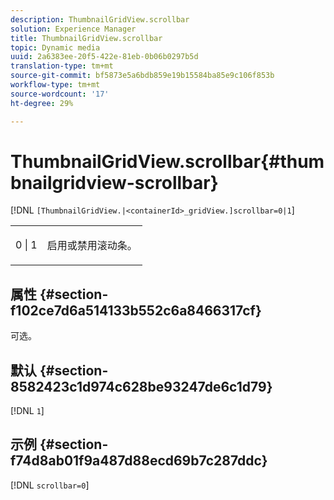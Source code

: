 ```yaml
---
description: ThumbnailGridView.scrollbar
solution: Experience Manager
title: ThumbnailGridView.scrollbar
topic: Dynamic media
uuid: 2a6383ee-20f5-422e-81eb-0b06b0297b5d
translation-type: tm+mt
source-git-commit: bf5873e5a6bdb859e19b15584ba85e9c106f853b
workflow-type: tm+mt
source-wordcount: '17'
ht-degree: 29%

---
```



# ThumbnailGridView.scrollbar{#thumbnailgridview-scrollbar}

[!DNL `[ThumbnailGridView.|<containerId>_gridView.]scrollbar=0|1`]

<table id="table_70E6FDB62C2C4DBBB26BEBAD37A181AD"> 
 <tbody> 
  <tr> 
   <td> <p> <span class="codeph"> 0 | 1</span> </p> </td> 
   <td> <p> 启用或禁用滚动条。 </p> </td> 
  </tr> 
 </tbody> 
</table>

## 属性 {#section-f102ce7d6a514133b552c6a8466317cf}

可选。

## 默认 {#section-8582423c1d974c628be93247de6c1d79}

[!DNL `1`]

## 示例 {#section-f74d8ab01f9a487d88ecd69b7c287ddc}

[!DNL `scrollbar=0`]
